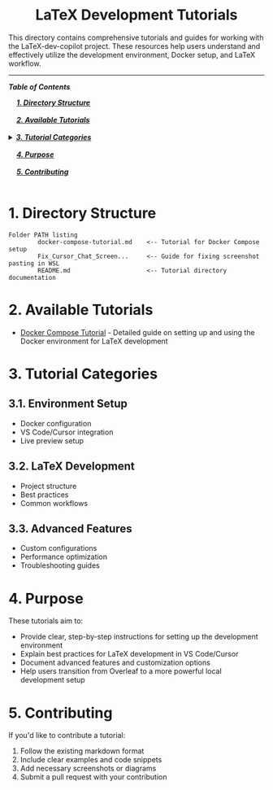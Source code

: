 <h1 align="center">LaTeX Development Tutorials</h1>

This directory contains comprehensive tutorials and guides for working with the LaTeX-dev-copilot project. These resources help users understand and effectively utilize the development environment, Docker setup, and LaTeX workflow.

---

***Table of Contents***

<div>
  &nbsp;&nbsp;&nbsp;&nbsp;<a href="#1-directory-structure"><i><b>1. Directory Structure</b></i></a>
</div>
&nbsp;

<div>
  &nbsp;&nbsp;&nbsp;&nbsp;<a href="#2-available-tutorials"><i><b>2. Available Tutorials</b></i></a>
</div>
&nbsp;

<details>
  <summary><a href="#3-tutorial-categories"><i><b>3. Tutorial Categories</b></i></a></summary>
  <div>
    &nbsp;&nbsp;&nbsp;&nbsp;&nbsp;&nbsp;&nbsp;&nbsp;&nbsp;&nbsp;<a href="#31-environment-setup">3.1. Environment Setup</a><br>
    &nbsp;&nbsp;&nbsp;&nbsp;&nbsp;&nbsp;&nbsp;&nbsp;&nbsp;&nbsp;<a href="#32-latex-development">3.2. LaTeX Development</a><br>
    &nbsp;&nbsp;&nbsp;&nbsp;&nbsp;&nbsp;&nbsp;&nbsp;&nbsp;&nbsp;<a href="#33-advanced-features">3.3. Advanced Features</a><br>
  </div>
</details>
&nbsp;

<div>
  &nbsp;&nbsp;&nbsp;&nbsp;<a href="#4-purpose"><i><b>4. Purpose</b></i></a>
</div>
&nbsp;

<div>
  &nbsp;&nbsp;&nbsp;&nbsp;<a href="#5-contributing"><i><b>5. Contributing</b></i></a>
</div>
&nbsp;

# 1. Directory Structure

```
Folder PATH listing
        docker-compose-tutorial.md    <-- Tutorial for Docker Compose setup
        Fix_Cursor_Chat_Screen...     <-- Guide for fixing screenshot pasting in WSL
        README.md                     <-- Tutorial directory documentation
```

# 2. Available Tutorials

- [Docker Compose Tutorial](docker-compose-tutorial.md) - Detailed guide on setting up and using the Docker environment for LaTeX development

# 3. Tutorial Categories

## 3.1. Environment Setup
   - Docker configuration
   - VS Code/Cursor integration
   - Live preview setup

## 3.2. LaTeX Development
   - Project structure
   - Best practices
   - Common workflows

## 3.3. Advanced Features
   - Custom configurations
   - Performance optimization
   - Troubleshooting guides

# 4. Purpose

These tutorials aim to:
- Provide clear, step-by-step instructions for setting up the development environment
- Explain best practices for LaTeX development in VS Code/Cursor
- Document advanced features and customization options
- Help users transition from Overleaf to a more powerful local development setup

# 5. Contributing

If you'd like to contribute a tutorial:
1. Follow the existing markdown format
2. Include clear examples and code snippets
3. Add necessary screenshots or diagrams
4. Submit a pull request with your contribution 